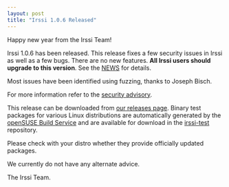 ```yaml
---
layout: post
title: "Irssi 1.0.6 Released"
---
```


Happy new year from the Irssi Team!

Irssi 1.0.6 has been released. This release fixes a few security
issues in Irssi as well as a few bugs. There are no new
features. **All Irssi users should upgrade to this version**. See the
[NEWS](/NEWS/#news-v1-0-6) for
details.

Most issues have been identified using fuzzing, thanks to Joseph Bisch.

For more information refer to the [security advisory](/security/html/irssi_sa_2018_01).

This release can be downloaded from [our releases
page](/NEWS/#news-v1-0-6). Binary test packages
for various Linux distributions are automatically generated by the
[openSUSE Build Service](https://build.opensuse.org/) and are
available for download in the
[irssi-test](https://software.opensuse.org/download.html?project=home:ailin_nemui:irssi-test;package=irssi)
repository.

Please check with your distro whether they provide officially updated
packages.

We currently do not have any alternate advice.

The Irssi Team.
